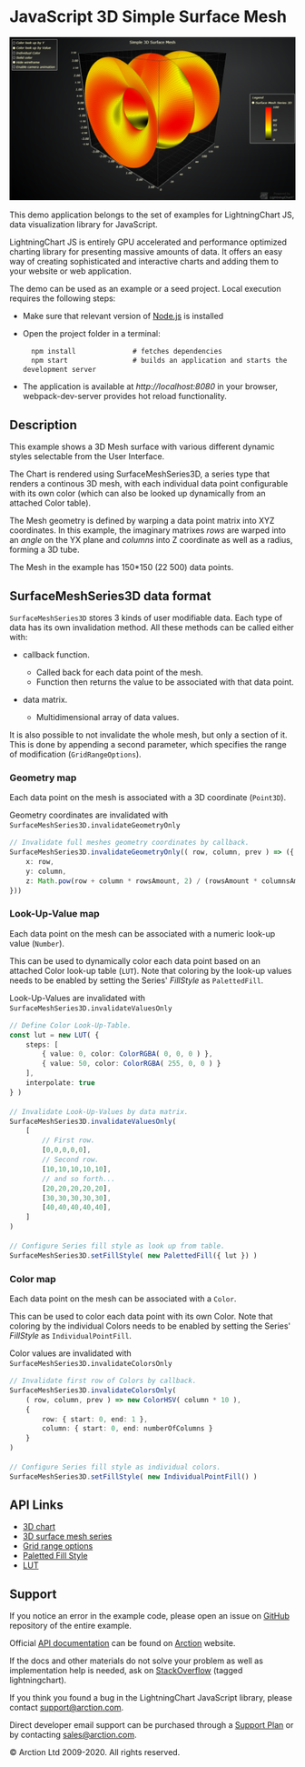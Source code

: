 # JavaScript 3D Simple Surface Mesh

![JavaScript 3D Simple Surface Mesh](3dSimpleSurfaceMesh.png)

This demo application belongs to the set of examples for LightningChart JS, data visualization library for JavaScript.

LightningChart JS is entirely GPU accelerated and performance optimized charting library for presenting massive amounts of data. It offers an easy way of creating sophisticated and interactive charts and adding them to your website or web application.

The demo can be used as an example or a seed project. Local execution requires the following steps:

- Make sure that relevant version of [Node.js](https://nodejs.org/en/download/) is installed
- Open the project folder in a terminal:

        npm install              # fetches dependencies
        npm start                # builds an application and starts the development server

- The application is available at *http://localhost:8080* in your browser, webpack-dev-server provides hot reload functionality.


## Description

This example shows a 3D Mesh surface with various different dynamic styles selectable from the User Interface.

The Chart is rendered using SurfaceMeshSeries3D, a series type that renders a continous 3D mesh, with each individual data point configurable with its own color (which can also be looked up dynamically from an attached Color table).

The Mesh geometry is defined by warping a data point matrix into XYZ coordinates.
In this example, the imaginary matrixes *rows* are warped into an *angle* on the YX plane and *columns* into Z coordinate as well as a radius, forming a 3D tube.

The Mesh in the example has 150*150 (22 500) data points.

## SurfaceMeshSeries3D data format

`SurfaceMeshSeries3D` stores 3 kinds of user modifiable data.
Each type of data has its own invalidation method. All these methods can be called either with:
- callback function.
    * Called back for each data point of the mesh.
    * Function then returns the value to be associated with that data point.

- data matrix.
    * Multidimensional array of data values.

It is also possible to not invalidate the whole mesh, but only a section of it. This is done by appending a second parameter, which specifies the range of modification (`GridRangeOptions`).


### Geometry map

Each data point on the mesh is associated with a 3D coordinate (`Point3D`).

Geometry coordinates are invalidated with `SurfaceMeshSeries3D.invalidateGeometryOnly`
```typescript
// Invalidate full meshes geometry coordinates by callback.
SurfaceMeshSeries3D.invalidateGeometryOnly(( row, column, prev ) => ({
    x: row,
    y: column,
    z: Math.pow(row + column * rowsAmount, 2) / (rowsAmount * columnsAmount)
}))
```

### Look-Up-Value map

Each data point on the mesh can be associated with a numeric look-up value (`Number`).

This can be used to dynamically color each data point based on an attached Color look-up table (`LUT`).
Note that coloring by the look-up values needs to be enabled by setting the Series' *FillStyle* as `PalettedFill`.

Look-Up-Values are invalidated with  `SurfaceMeshSeries3D.invalidateValuesOnly`
```typescript
// Define Color Look-Up-Table.
const lut = new LUT( {
    steps: [
        { value: 0, color: ColorRGBA( 0, 0, 0 ) },
        { value: 50, color: ColorRGBA( 255, 0, 0 ) }
    ],
    interpolate: true
} )

// Invalidate Look-Up-Values by data matrix.
SurfaceMeshSeries3D.invalidateValuesOnly(
    [
        // First row.
        [0,0,0,0,0],
        // Second row.
        [10,10,10,10,10],
        // and so forth...
        [20,20,20,20,20],
        [30,30,30,30,30],
        [40,40,40,40,40],
    ]
)

// Configure Series fill style as look up from table.
SurfaceMeshSeries3D.setFillStyle( new PalettedFill({ lut }) )
```

### Color map

Each data point on the mesh can be associated with a `Color`.

This can be used to color each data point with its own Color.
Note that coloring by the individual Colors needs to be enabled by setting the Series' *FillStyle* as `IndividualPointFill`.

Color values are invalidated with  `SurfaceMeshSeries3D.invalidateColorsOnly`
```typescript
// Invalidate first row of Colors by callback.
SurfaceMeshSeries3D.invalidateColorsOnly(
    ( row, column, prev ) => new ColorHSV( column * 10 ),
    {
        row: { start: 0, end: 1 },
        column: { start: 0, end: numberOfColumns }
    }
)

// Configure Series fill style as individual colors.
SurfaceMeshSeries3D.setFillStyle( new IndividualPointFill() )
```


## API Links

* [3D chart]
* [3D surface mesh series]
* [Grid range options]
* [Paletted Fill Style]
* [LUT]


## Support

If you notice an error in the example code, please open an issue on [GitHub][0] repository of the entire example.

Official [API documentation][1] can be found on [Arction][2] website.

If the docs and other materials do not solve your problem as well as implementation help is needed, ask on [StackOverflow][3] (tagged lightningchart).

If you think you found a bug in the LightningChart JavaScript library, please contact support@arction.com.

Direct developer email support can be purchased through a [Support Plan][4] or by contacting sales@arction.com.

[0]: https://github.com/Arction/
[1]: https://www.arction.com/lightningchart-js-api-documentation/
[2]: https://www.arction.com
[3]: https://stackoverflow.com/questions/tagged/lightningchart
[4]: https://www.arction.com/support-services/

© Arction Ltd 2009-2020. All rights reserved.


[3D chart]: https://www.arction.com/lightningchart-js-api-documentation/v3.4.0/classes/chart3d.html
[3D surface mesh series]: https://www.arction.com/lightningchart-js-api-documentation/v3.4.0/classes/surfacemeshseries3d.html
[Grid range options]: https://www.arction.com/lightningchart-js-api-documentation/v3.4.0/interfaces/gridrangeoptions.html
[Paletted Fill Style]: https://www.arction.com/lightningchart-js-api-documentation/v3.4.0/classes/palettedfill.html
[LUT]: https://www.arction.com/lightningchart-js-api-documentation/v3.4.0/classes/lut.html

